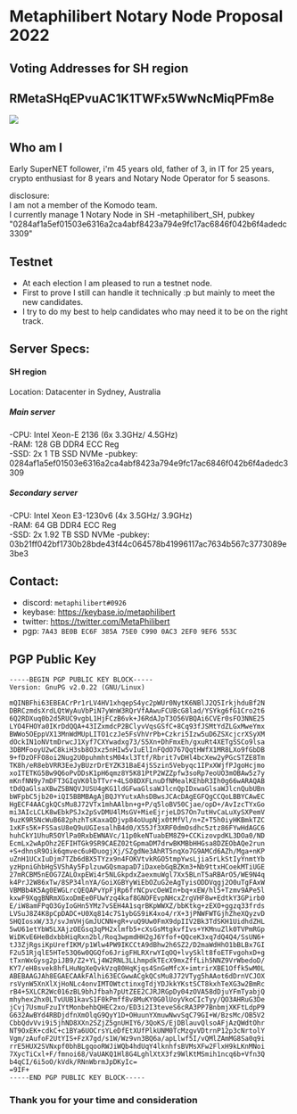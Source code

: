 # Metaphilibert Notary Node Proposal 2022

## Voting Addresses for SH region

## RMetaSHqEPvuAC1K1TWFx5WwNcMiqPFm8e
<img src=https://github.com/Metaphilibert/NotaryNodes/blob/master/season6/candidates/metaphilibert/RMetaSH.png> 




## Who am I

Early SuperNET follower, i'm 45 years old, father of 3, in IT for 25 years, crypto enthusiast for 8 years and Notary Node Operator for 5 seasons.

disclosure:<br>
I am not a member of the Komodo team.<br>
I currently manage 1 Notary Node in SH
-metaphilibert_SH, pubkey "0284af1a5ef01503e6316a2ca4abf8423a794e9fc17ac6846f042b6f4adedc3309"<br>



## Testnet ##

- At each election I am pleased to run a testnet node.
- First to prove I still can handle it technically :p but mainly to meet the new candidates.
- I try to do my best to help candidates who may need it to be on the right track.


## Server Specs:

#### SH region ####
Location: Datacenter in Sydney, Australia

##### Main server #####
-CPU: Intel Xeon-E 2136 (6x  3.3GHz/ 4.5GHz)<br>
-RAM: 128 GB DDR4 ECC Reg<br>
-SSD: 2x 1 TB SSD NVMe
-pubkey: 0284af1a5ef01503e6316a2ca4abf8423a794e9fc17ac6846f042b6f4adedc3309

##### Secondary server #####
-CPU: Intel Xeon E3-1230v6 (4x 3.5GHz/ 3.9GHz)<br>
-RAM: 64 GB DDR4 ECC Reg<br>
-SSD: 2x 1.92 TB SSD NVMe
-pubkey: 03b21ff042bf1730b28bde43f44c064578b41996117ac7634b567c3773089e3be3

## Contact:

- discord: `metaphilibert#0926`<br>
- keybase: https://keybase.io/metaphilibert<br>
- twitter: https://twitter.com/MetaPhilibert<br>
- pgp: `7A43 BE0B EC6F 385A 75E0 C990 0AC3 2EF0 9EF6 553C`

## PGP Public Key
```
-----BEGIN PGP PUBLIC KEY BLOCK-----
Version: GnuPG v2.0.22 (GNU/Linux)

mQINBFhi63EBEACrPr1rLV4HV1xhqepS4yc2pWUr0NytK6NBlJ2Q5IrkjhduBf2N
DBRCzmdsXrdLQtWyAuVbPiN7yWnW3RQrVfAAwuFCUBcG8lad/YSYkg6fG1Cro2t6
6Q2RDXuq0b2d5RUC9vgbL1HjFCzB6vk+J6RdAJpT3O56VBQAi6CVEr0sFO3NNE25
LYO4FHOYa0IKrDdQQA+43IZxmdcP2BClyvVqsGSfC+8Cq93fJSMtYdZLGxMweYmx
BWWo5OEppVX13MnWdMUpLITO1czJe5FsVhVrPb+Czkri5Izw5uD6ZSXcjcrXSyXM
dOckIN1oNVtmDrwcJ1Xyf7CXYwadxg73/S5Xn+DhFmxEh/gxuRt4XETgSSCo9lsa
3DBMFooyU2wC8kiH3sb8O3xz5nHIw5vIuElInFQdO767QqtHWfX1MR8LXo9fGbDB
9+fDzOFFO8oi2Nug2U0puhmhtsM04xl3Ttf/Rbrit7vDHl4bcXew2yPGcSTZE8Tm
TK8h/eR8ebVRR3EeJyBUzrDrEYZK31BaE4jSSzin5Vebyqc1IPxXWjfPJgoHcjmo
xoITETKG5Bw9Q6oPvDDsK1pH6qmz8Y5K81PtP2WZZpfw3soRp7eoUO3mOBAw5z7y
mKnfNN9y7mDFT3GIqVK0lbTTvr+4LS08DXFLnuDfNMealKEhbR3Ih0g66wARAQAB
tDdQaGlsaXBwZSBNQVJUSU4gKG1ldGFwaGlsaWJlcnQpIDxwaGlsaWJlcnQubUBn
bWFpbC5jb20+iQI5BBMBAgAjBQJYYutxAhsDBwsJCAcDAgEGFQgCCQoLBBYCAwEC
HgECF4AACgkQCsMu8J72VTx1mhAAlbn+g+P/q5loBV50Cjae/opD+/AvIzcTYxGo
mi3AIcLCLK8wEbkPSJx2pSvDMU4lMsGV+MieEjrjeLDS7On7utHvCaLuXySXPemV
9uzK9R5NcWuB682phzhTsKaxaQDjvp84oUupNjx0tMfVl/n+Z+T5h0iyHKBmkTZC
1xKFs5K+FSSasU8eQ9uUGIesalhB4d0/X55Jf3XRF0dmOsdhc5ztz86FYwHdAGC6
huhCkY1UhuR5OYlPa0RxbEWNAVc/11p0keNTuabEM8Z9+CCKizovpdKL3DOa0/ND
EcmLx2wApOhz2EFIHTGk9SR9CAEZ02tGpmaDM7drwBKMBbHHGsa8DZEObAQe2run
+S+dhnsR9Oik6qmvec6uHDuogjXj/SZgdNe3AhRT5nqXo7G9AMCd6AZh/Mga+nKP
uZnH1UCxIuDjm7TZb6dBX5TYzx9n4FOKVtvkRGO5tmpYwsLjia5rLkStIyYnmtYb
yzHpniGhbHgSVShAy5FplzuwGQsmapaD7iDaxebGqBZKm3+Nb9ttxHCoekMTiUGE
27mRCBM5nEOG7ZALOxpEWi4r5NLGkpdxZaexmuWgl7Xx5BLnT5aRBArO5/WE9N4q
k4PrJ2W86xTw/8SP34lnYA/GoiXGBYyWiEbOZuG2eAgTyisODDVqgj2O0uTgFAxW
VBMBb4K5Ag0EWGLrcQEQAPvYpFjRp6frNCpvcOeWIn+bq+xEW/hl5+Tzmv9APe5l
kxwF9XqgBNRmXGxoDmEe0FUwYzq4kaf8GNOFEvpNHcxZrgVHF8w+EdtkY3GPirb0
E/iW8amFPqO3GyIoGHn5YMz7vSEH4A1sqrBKpWWXZ/bbKtkg+zEXO+ggzq33frds
LVSuJ8Z4K8pCpDADC+U0Xq814c7S1ybGS9iK4xo4/rX+3jPNWFWTGjhZheXQyzvD
SHQIosxW/33/svJmVHjGmJUCNN+gR+vuQ9Uw0FmX9dpIIV2Bk3TdSKH1UidhdZHL
5wU61etYbW5LXAjzOEGsq3qPH2xlmfb5+cXsGsMtgkvfIvs+YKMnuZlk0TVPmRGp
WiDKvE6HeBdxbbHiqRxn2bl/Roq3wpmdHH2gJ6Yfof+QQceK3xq7dQ4Q4/SsUN6+
tJ3ZjRgsiKpUrefIKM/p1Wlw4PW9IKCCtA9dBhw2h6SZ2/D2maWdHhO1bBLBx7GI
F2u51RjqlE5HTe53Q6w0QGQfo6JrigFHLRXrwYIqOQ+lvySklt8foETFvgohxD+g
tTxnWxGysg2piJB9/Z2+YLj4W2RNL3LLhmpdkTEcX9mxZffLih5NNZ9VrWbedoD/
KY7/eH8svek8hfLHuNgXeQvkVzq80HqKjqs4SnGeMfcX+imtrirXBE1Offk5wM0L
ABEBAAGJAh8EGAECAAkFAlhi63ECGwwACgkQCsMu8J72VTyg5hAAot6dDrnVCJOX
rsVynW5XnXlXjHoNLc4onvIMTOWtctinxgTdjYDJkkYKstSCT8kxhTeXG3w2BmRc
rB4+5XLCR2Wc016zBL9bhJfbah7pUtZEE2CJRJRGpDy04zOVA58dDjuYFmTyabjQ
mhyhex2hx0LTvUUB1kavS1F0kPmff8v8MuKY0G0lUoyVkoCIcTyy/QO3AHRuG3De
jCvj7UsmuFzuIYtMonbehbQHEC2xo/ED3i2I3teveS6cRA3PP7BnbmjXKFtLdpP9
G632AwBYd4RBDjdfnXmOlqG9QyY1D+OHuunYXmuwNwvSqC79GI+W/BzsMc/OB5V2
CbbQdvVvi9i5jhND8XXn2SZjZ5gnUHIY6/3QoKS/EjDBlauvQlsoAFjAzQWdtOhr
NT9OxEK+cdkC+c1BYa6UOCrsYLeDfEtXUfPlkUNM0TcMzgvVDtrnP12p3cNrtolY
Vgm/zAufoF2UtYIS+FzX7gd/s1W/Wz9vn3BQ6a/apLlwf5I/vQMlZAmMG8Sa0q9i
rrE5HUX2SVNxpf0bhBLgqooRWJiWQb4hdUqY4lknhfsBVMsXFw2FlxH9kLKnMNoi
7XycTiCxl+F/fmnoi68/VaUAKQ1Hl8G4LghlXtX3fz9WlKtMSmih1ncq6b+Vfn3Q
b4qCI/6i5oO/kVdk/RNnWbrmJpDKyIc=
=9IF+
-----END PGP PUBLIC KEY BLOCK-----
```


### Thank you for your time and consideration ###
